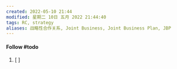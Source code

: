 ```yaml
---
created: 2022-05-10 21:44
modified: 星期二 10日 五月 2022 21:44:40
tags: RC, strategy
aliases: 战略性合作关系, Joint Business, Joint Business Plan, JBP
---
```




#### Follow #todo 
1. [ ] 